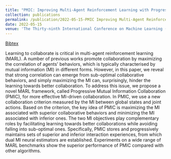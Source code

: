 ```yaml
---
title: "PMIC: Improving Multi-Agent Reinforcement Learning with Progressive Mutual Information Collaboration"
collection: publications
permalink: /publication/2022-05-15-PMIC Improving Multi-Agent Reinforcement Learning with Progressive Mutual Information Collaboration
date: 2022-05-15
venue: 'The Thirty-ninth International Conference on Machine Learning (ICML)'
---
```

[Bibtex](http://tianpeiyang.github.io/files/ICML2022_pmic.bib)



Learning to collaborate is critical in multi-agent reinforcement learning (MARL). A number of previous works promote collaboration by maximizing the correlation of agents' behaviors, which is typically characterised by mutual information (MI) in different forms. However, in this paper, we reveal that strong correlation can emerge from sub-optimal collaborative behaviors, and simply maximizing the MI can, surprisingly, hinder the learning towards better collaboration. To address this issue, we propose a novel MARL framework, called Progressive Mutual Information Collaboration (PMIC), for more effective MI-driven collaboration. In PMIC, we use a new collaboration criterion measured by the MI between global states and joint actions. Based on the criterion, the key idea of PMIC is maximizing the MI associated with superior collaborative behaviors and minimizing the MI associated with inferior ones. The two MI objectives play complementary roles by facilitating learning towards better collaborations while avoiding falling into sub-optimal ones. Specifically, PMIC stores and progressively maintains sets of superior and inferior interaction experiences, from which dual MI neural estimators are established. Experiments on a wide range of MARL benchmarks show the superior performance of PMIC compared with other algorithms.